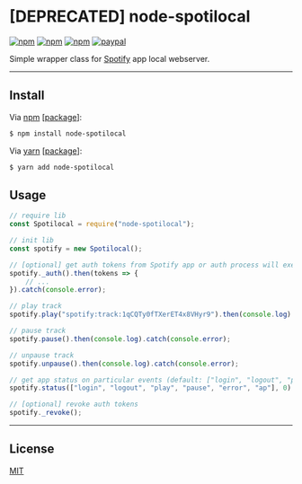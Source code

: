 # [DEPRECATED] node-spotilocal

[![npm](https://img.shields.io/npm/v/node-spotilocal.svg?style=flat)](https://www.npmjs.com/package/node-spotilocal)
[![npm](https://img.shields.io/npm/dt/node-spotilocal.svg?style=flat)](https://www.npmjs.com/package/node-spotilocal)
[![npm](https://img.shields.io/npm/l/node-spotilocal.svg?style=flat)](https://www.npmjs.com/package/node-spotilocal)
[![paypal](https://img.shields.io/badge/donate-paypal-blue.svg?colorB=0070ba&style=flat)](https://paypal.me/oliverfindl)

Simple wrapper class for [Spotify](https://www.spotify.com/) app local webserver.

---

## Install

Via [npm](https://npmjs.com/) [[package](https://www.npmjs.com/package/node-spotilocal)]:
```bash
$ npm install node-spotilocal
```

Via [yarn](https://yarnpkg.com/en/) [[package](https://yarnpkg.com/en/package/node-spotilocal)]:
```bash
$ yarn add node-spotilocal
```

## Usage

```javascript
// require lib
const Spotilocal = require("node-spotilocal");

// init lib
const spotify = new Spotilocal();

// [optional] get auth tokens from Spotify app or auth process will execute with first request
spotify._auth().then(tokens => {
	// ...
}).catch(console.error);

// play track
spotify.play("spotify:track:1qCQTy0fTXerET4x8VHyr9").then(console.log).catch(console.error);

// pause track
spotify.pause().then(console.log).catch(console.error);

// unpause track
spotify.unpause().then(console.log).catch(console.error);

// get app status on particular events (default: ["login", "logout", "play", "pause", "error", "ap"]) or after X seconds (default: 0; 0 = disabled)
spotify.status(["login", "logout", "play", "pause", "error", "ap"], 0).then(console.log).catch(console.error);

// [optional] revoke auth tokens
spotify._revoke();
```

---

## License

[MIT](http://opensource.org/licenses/MIT)
